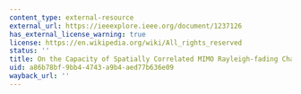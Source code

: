 ```yaml
---
content_type: external-resource
external_url: https://ieeexplore.ieee.org/document/1237126
has_external_license_warning: true
license: https://en.wikipedia.org/wiki/All_rights_reserved
status: ''
title: On the Capacity of Spatially Correlated MIMO Rayleigh-fading Channels
uid: a86b78bf-9bb4-4743-a9b4-aed77b636e09
wayback_url: ''
---
```

